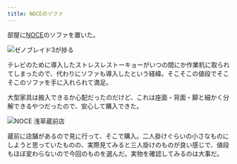 ```yaml
---
title: NOCEのソファ
---
```

部屋に[NOCE](https://www.noce.co.jp/)のソファを置いた。

![](https://lh6.googleusercontent.com/ZDO_qzmJjvs8JzF8gkql_4UtmcUMo966Y4-HRBoH3HQIW_UHfBicpP05s8HM4Ca5pDG3cQw0RYN33fhT5PcLHObM9UY9YhwfXMHQEeKeKY8f-aPN2pJgQ7MrXJP9dxm8oItaUCCkLBMN-BSmoGOMUWfDhXoPZRAXnS5eRLbiV8Ju6SgTBLACCAngrDjCNg "ゼノブレイド3が捗る")

テレビのために導入したストレスレストーキョーがいつの間にか作業机に取られてしまったので、代わりにソファも導入したという経緯。そこそこの値段でそこそこのソファを手に入れられて満足。

大型家具は搬入できるか心配だったのだけど、これは座面・背面・脚と細かく分解できるやつだったので、安心して購入できた。

![](https://lh5.googleusercontent.com/ELiQ5APFAEq2g9h01LytHCM-l2BxdS_o5AKokmNQMBbAtskWk0QWLFYB2CQF_2tw3pHUC2tvxjb_n2NSOby8mqTe1qdx3VVN4et_73HKqqzd2JDP4-z6IzC_4CoQSM_7vSALpPnh6znrvqi5XQdt2V5M-KTp0ELCeOfyHfGn8AzmfrtstScQoAwhmgDvVA "NOCE 浅草蔵前店")

蔵前に店舗があるので見に行って、そこで購入。二人掛けぐらいの小さなものにしようと思っていたものの、実際見てみると三人掛けのものが良い感じで、値段もほぼ変わらないので今回のものを選んだ。実物を確認してみるのは大事だ。
